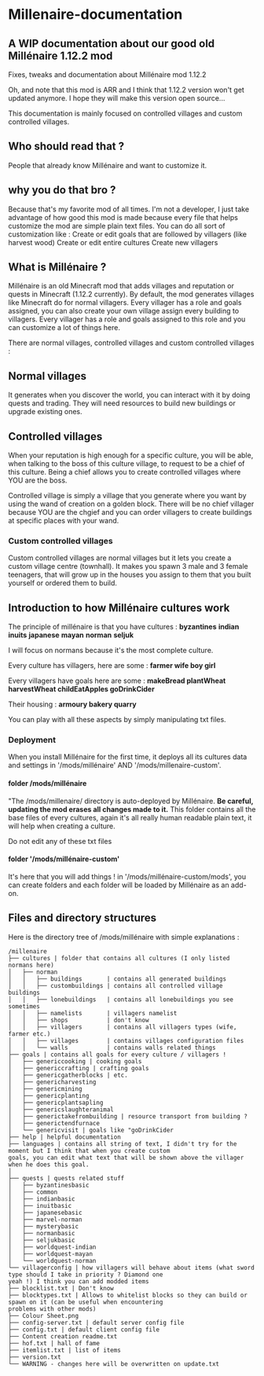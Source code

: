 # Millenaire-documentation
## A WIP documentation about our good old Millénaire 1.12.2 mod

Fixes, tweaks and documentation about Millénaire mod 1.12.2 

Oh, and note that this mod is ARR and I think that 1.12.2 version won't get updated anymore. I hope they will make this version open source...

This documentation  is mainly focused on controlled villages and custom controlled villages.

## Who should read that ?
People that already know Millénaire and want to customize it.

## why you do that bro ?
Because that's my favorite mod of all times.
I'm not a developer, I just take advantage of how good this mod is made because every file that helps customize the mod are simple plain text files.
You can do all sort of customization like :
Create or edit goals that are followed by villagers (like harvest wood)
Create or edit entire cultures
Create new villagers



## What is Millénaire ?
Millénaire is an old Minecraft mod that adds villages and reputation or quests in Minecraft (1.12.2 currently). By default, the mod generates villages like Minecraft do for normal villagers. Every villager has a role and goals assigned, you can also create your own village assign every building to villagers. Every villager has a role and goals assigned to this role and you can customize a lot of things here.

There are normal villages, controlled villages and custom controlled villages :

## Normal villages
It generates when you discover the world, you can interact with it by doing quests and trading. They will need resources to build new buildings or upgrade existing ones. 

## Controlled villages
When your reputation is high enough for a specific culture, you will be able, when talking to the boss of this culture village, to request to be a chief of this culture. Being a chief allows you to create controlled villages where YOU are the boss. 

Controlled village is simply a village that you generate where you want by using the wand of creation on a golden block. There will be no chief villager because YOU are the chgief and you can order villagers to create buildings at specific places with your wand.

### Custom controlled villages

Custom controlled villages are normal villages but it lets you create a custom village centre (townhall). It makes you spawn 3 male and 3 female teenagers, that will grow up in the houses you assign to them that you built yourself or ordered them to build.

## Introduction to how Millénaire cultures work
The principle of millénaire is that you have cultures :
**byzantines**  **indian**  **inuits**  **japanese**  **mayan**  **norman**  **seljuk**

I will focus on normans because it's the most complete culture.

Every culture has villagers, here are some :
**farmer wife boy girl**

Every villagers have goals here are some :
**makeBread plantWheat harvestWheat childEatApples goDrinkCider**

Their housing :
**armoury bakery quarry**

You can play with all these aspects by simply manipulating txt files.

### Deployment
When you install Millénaire for the first time, it deploys all its cultures data and settings in '/mods/millénaire' AND '/mods/millenaire-custom'.

#### folder /mods/millénaire
"The /mods/millenaire/ directory is auto-deployed by Millénaire. **Be careful, updating the mod erases all changes made to it.**
This folder contains all the base files of every cultures, again it's all really human readable plain text, it will help when creating a culture.

Do not edit any of these txt files 

#### folder '/mods/millénaire-custom'
It's here that you will add things !
in '/mods/millénaire-custom/mods', you can create folders and each folder will be loaded by Millénaire as an add-on. 


## Files and directory structures
Here is the directory tree of /mods/millénaire with simple explanations :

```
/millenaire
├── cultures | folder that contains all cultures (I only listed normans here)
│   ├── norman
│   │   ├── buildings       | contains all generated buildings
│   │   ├── custombuildings | contains all controlled village buildings
│   │   ├── lonebuildings   | contains all lonebuildings you see sometimes
│   │   ├── namelists       | villagers namelist
│   │   ├── shops           | don't know
│   │   ├── villagers       | contains all villagers types (wife, farmer etc.)
│   │   ├── villages        | contains villages configuration files
│   │   └── walls           | contains walls related things
├── goals | contains all goals for every culture / villagers !
│   ├── genericcooking | cooking goals
│   ├── genericcrafting | crafting goals
│   ├── genericgatherblocks | etc.
│   ├── genericharvesting 
│   ├── genericmining
│   ├── genericplanting
│   ├── genericplantsapling
│   ├── genericslaughteranimal
│   ├── generictakefrombuilding | resource transport from building ?
│   ├── generictendfurnace
│   └── genericvisit | goals like "goDrinkCider
├── help | helpful documentation
├── languages | contains all string of text, I didn't try for the moment but I think that when you create custom
goals, you can edit what text that will be shown above the villager when he does this goal.
│ 
├── quests | quests related stuff
│   ├── byzantinesbasic
│   ├── common
│   ├── indianbasic
│   ├── inuitbasic
│   ├── japanesebasic
│   ├── marvel-norman
│   ├── mysterybasic
│   ├── normanbasic
│   ├── seljukbasic
│   ├── worldquest-indian
│   ├── worldquest-mayan
│   └── worldquest-norman
└── villagerconfig | how villagers will behave about items (what sword type should I take in priority ? Diamond one
yeah !) I think you can add modded items 
├── blocklist.txt | Don't know
├── blocktypes.txt | Allows to whitelist blocks so they can build or spawn on it (can be useful when encountering
problems with other mods)
├── Colour Sheet.png
├── config-server.txt | default server config file
├── config.txt | default client config file
├── Content creation readme.txt
├── hof.txt | hall of fame
├── itemlist.txt | list of items
├── version.txt
└── WARNING - changes here will be overwritten on update.txt
```

